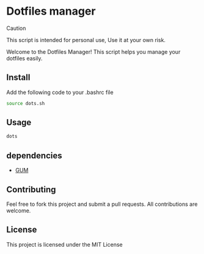 # Dotfiles manager

> [!CAUTION]
> This script is intended for personal use, Use it at your own risk.

Welcome to the Dotfiles Manager! This script helps you manage your dotfiles
easily.

## Install

Add the following code to your .bashrc file

```bash
source dots.sh
```

## Usage

```bash
dots
```

## dependencies

- [GUM](https://github.com/charmbracelet/gum)

## Contributing

Feel free to fork this project and submit a pull requests. All contributions are
welcome.

## License

This project is licensed under the MIT License
